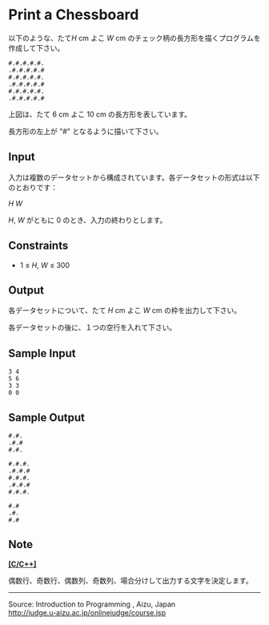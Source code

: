 Print a Chessboard
==================

以下のような、たて*H* cm よこ *W* cm
のチェック柄の長方形を描くプログラムを作成して下さい。

    #.#.#.#.#.
    .#.#.#.#.#
    #.#.#.#.#.
    .#.#.#.#.#
    #.#.#.#.#.
    .#.#.#.#.#

上図は、たて 6 cm よこ 10 cm の長方形を表しています。

長方形の左上が "\#" となるように描いて下さい。

Input
-----

入力は複数のデータセットから構成されています。各データセットの形式は以下のとおりです：

*H* *W*

*H*, *W* がともに 0 のとき、入力の終わりとします。

Constraints
-----------

-   1 ≤ *H*, *W* ≤ 300

Output
------

各データセットについて、たて *H* cm よこ *W* cm の枠を出力して下さい。

各データセットの後に、１つの空行を入れて下さい。

Sample Input
------------

    3 4
    5 6
    3 3
    0 0

Sample Output
-------------

    #.#.
    .#.#
    #.#.

    #.#.#.
    .#.#.#
    #.#.#.
    .#.#.#
    #.#.#.

    #.#
    .#.
    #.#

Note
----

**[[C/C++]](javascript:void(0))**

偶数行、奇数行、偶数列、奇数列、場合分けして出力する文字を決定します。

* * * * *

Source: Introduction to Programming , Aizu, Japan\
 <http://judge.u-aizu.ac.jp/onlinejudge/course.jsp>

 

